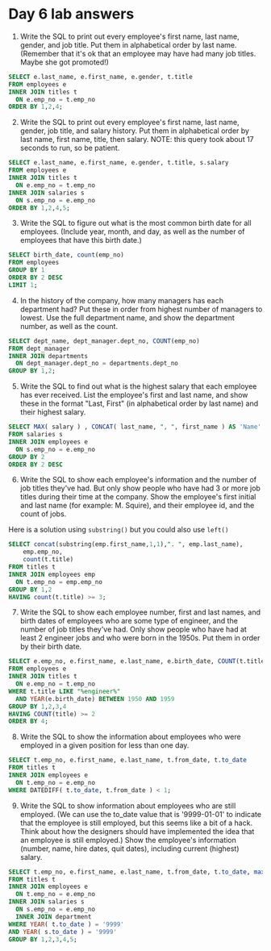 # Day 6 lab answers

1. Write the SQL to print out every employee's first name, last name, gender, and job title. Put them in alphabetical order by last name. (Remember that it's ok that an employee may have had many job titles. Maybe she got promoted!)
```sql
SELECT e.last_name, e.first_name, e.gender, t.title 
FROM employees e 
INNER JOIN titles t 
  ON e.emp_no = t.emp_no
ORDER BY 1,2,4;
```

2. Write the SQL to print out every employee's first name, last name, gender, job title, and salary history. Put them in alphabetical order by last name, first name, title, then salary. NOTE: this query took about 17 seconds to run, so be patient.
```sql
SELECT e.last_name, e.first_name, e.gender, t.title, s.salary 
FROM employees e 
INNER JOIN titles t 
  ON e.emp_no = t.emp_no 
INNER JOIN salaries s 
  ON s.emp_no = e.emp_no 
ORDER BY 1,2,4,5;
```

3. Write the SQL to figure out what is the most common birth date for all employees. (Include year, month, and day, as well as the number of employees that have this birth date.)
```sql
SELECT birth_date, count(emp_no)
FROM employees
GROUP BY 1
ORDER BY 2 DESC 
LIMIT 1;
```

4. In the history of the company, how many managers has each department had? Put these in order from highest number of managers to lowest. Use the full department name, and show the department number, as well as the count.
```sql
SELECT dept_name, dept_manager.dept_no, COUNT(emp_no)
FROM dept_manager
INNER JOIN departments 
  ON dept_manager.dept_no = departments.dept_no
GROUP BY 1,2;
```

5. Write the SQL to find out what is the highest salary that each employee has ever received. List the employee's first and last name, and show these in the format "Last, First" (in alphabetical order by last name) and their highest salary.
```sql
SELECT MAX( salary ) , CONCAT( last_name, ", ", first_name ) AS 'Name'
FROM salaries s
INNER JOIN employees e 
  ON s.emp_no = e.emp_no
GROUP BY 2 
ORDER BY 2 DESC

```
6. Write the SQL to show each employee's information and the number of job titles they've had. But only show people who have had 3 or more job titles during their time at the company. Show the employee's first initial and last name (for example: M. Squire), and their employee id, and the count of jobs.

Here is a solution using ```substring()``` but you could also use ```left()```
```sql
SELECT concat(substring(emp.first_name,1,1),". ", emp.last_name), 
    emp.emp_no,
    count(t.title)
FROM titles t 
INNER JOIN employees emp 
  ON t.emp_no = emp.emp_no
GROUP BY 1,2
HAVING count(t.title) >= 3;
```

7. Write the SQL to show each employee number, first and last names, and birth dates of employees who are some type of engineer, and the number of job titles they've had. Only show people who have had at least 2 engineer jobs and who were born in the 1950s. Put them in order by their birth date.
```sql
SELECT e.emp_no, e.first_name, e.last_name, e.birth_date, COUNT(t.title)
FROM employees e 
INNER JOIN titles t 
  ON e.emp_no = t.emp_no
WHERE t.title LIKE "%engineer%"
  AND YEAR(e.birth_date) BETWEEN 1950 AND 1959
GROUP BY 1,2,3,4
HAVING COUNT(title) >= 2
ORDER BY 4;
```
8. Write the SQL to show the information about employees who were employed in a given position for less than one day.
```sql
SELECT t.emp_no, e.first_name, e.last_name, t.from_date, t.to_date
FROM titles t
INNER JOIN employees e 
  ON t.emp_no = e.emp_no
WHERE DATEDIFF( t.to_date, t.from_date ) < 1;
```

9. Write the SQL to show information about employees who are still employed. (We can use the to_date value that is '9999-01-01' to indicate that the employee is still employed, but this seems like a bit of a hack. Think about how the designers should have implemented the idea that an employee is still employed.) Show the employee's information (number, name, hire dates, quit dates), including current (highest) salary.
```sql
SELECT t.emp_no, e.first_name, e.last_name, t.from_date, t.to_date, max(s.salary)
FROM titles t
INNER JOIN employees e 
  ON t.emp_no = e.emp_no
INNER JOIN salaries s 
  ON s.emp_no = e.emp_no
  INNER JOIN department
WHERE YEAR( t.to_date ) = '9999'
AND YEAR( s.to_date ) = '9999'
GROUP BY 1,2,3,4,5;
```
